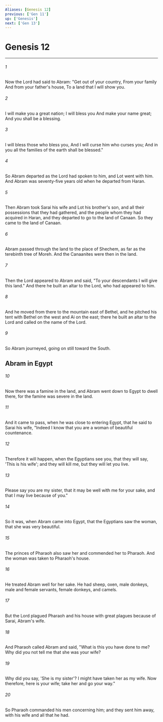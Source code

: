 ```yaml
---
Aliases: [Genesis 12]
previous: ['Gen 11']
up: ['Genesis']
next: ['Gen 13']
---
```

# Genesis 12

***


###### 1 
Now the Lord had said to Abram: "Get out of your country, From your family And from your father's house, To a land that I will show you. 

###### 2 
I will make you a great nation; I will bless you And make your name great; And you shall be a blessing. 

###### 3 
I will bless those who bless you, And I will curse him who curses you; And in you all the families of the earth shall be blessed." 

###### 4 
So Abram departed as the Lord had spoken to him, and Lot went with him. And Abram was seventy-five years old when he departed from Haran. 

###### 5 
Then Abram took Sarai his wife and Lot his brother's son, and all their possessions that they had gathered, and the people whom they had acquired in Haran, and they departed to go to the land of Canaan. So they came to the land of Canaan. 

###### 6 
Abram passed through the land to the place of Shechem, as far as the terebinth tree of Moreh. And the Canaanites were then in the land. 

###### 7 
Then the Lord appeared to Abram and said, "To your descendants I will give this land." And there he built an altar to the Lord, who had appeared to him. 

###### 8 
And he moved from there to the mountain east of Bethel, and he pitched his tent with Bethel on the west and Ai on the east; there he built an altar to the Lord and called on the name of the Lord. 

###### 9 
So Abram journeyed, going on still toward the South.

## Abram in Egypt 

###### 10 
Now there was a famine in the land, and Abram went down to Egypt to dwell there, for the famine was severe in the land. 

###### 11 
And it came to pass, when he was close to entering Egypt, that he said to Sarai his wife, "Indeed I know that you are a woman of beautiful countenance. 

###### 12 
Therefore it will happen, when the Egyptians see you, that they will say, 'This is his wife'; and they will kill me, but they will let you live. 

###### 13 
Please say you are my sister, that it may be well with me for your sake, and that I may live because of you." 

###### 14 
So it was, when Abram came into Egypt, that the Egyptians saw the woman, that she was very beautiful. 

###### 15 
The princes of Pharaoh also saw her and commended her to Pharaoh. And the woman was taken to Pharaoh's house. 

###### 16 
He treated Abram well for her sake. He had sheep, oxen, male donkeys, male and female servants, female donkeys, and camels. 

###### 17 
But the Lord plagued Pharaoh and his house with great plagues because of Sarai, Abram's wife. 

###### 18 
And Pharaoh called Abram and said, "What is this you have done to me? Why did you not tell me that she was your wife? 

###### 19 
Why did you say, 'She is my sister'? I might have taken her as my wife. Now therefore, here is your wife; take her and go your way." 

###### 20 
So Pharaoh commanded his men concerning him; and they sent him away, with his wife and all that he had.
